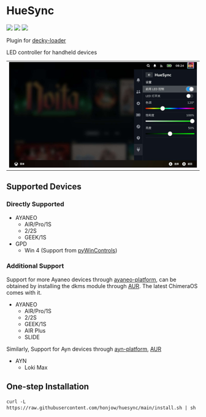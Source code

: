 # HueSync
[![](https://img.shields.io/github/downloads/honjow/HueSync/total.svg)](https://gitHub.com/honjow/HueSync/releases) [![](https://img.shields.io/github/downloads/honjow/HueSync/latest/total)](https://github.com/honjow/HueSync/releases/latest) [![](https://img.shields.io/github/v/release/honjow/HueSync)](https://github.com/honjow/HueSync/releases/latest)

Plugin for [decky-loader](https://github.com/SteamDeckHomebrew/decky-loader)

LED controller for handheld devices

|                           |
| ------------------------- |
| ![](./assets/HueSync.jpg) |

## Supported Devices
### Directly Supported
- AYANEO
  - AIR/Pro/1S
  - 2/2S
  - GEEK/1S
- GPD
  - Win 4 (Support from [pyWinControls](https://github.com/pelrun/pyWinControls))

### Additional Support
Support for more Ayaneo devices through [ayaneo-platform](https://github.com/ShadowBlip/ayaneo-platform), can be obtained by installing the dkms module through [AUR](https://aur.archlinux.org/packages/ayaneo-platform-dkms-git). The latest ChimeraOS comes with it.

- AYANEO
  - AIR/Pro/1S
  - 2/2S
  - GEEK/1S
  - AIR Plus
  - SLIDE

Similarly, Support for Ayn devices through [ayn-platform](https://github.com/ShadowBlip/ayn-platform),  [AUR](https://aur.archlinux.org/packages/ayn-platform-dkms-git)
- AYN
  - Loki Max

## One-step Installation
```
curl -L https://raw.githubusercontent.com/honjow/huesync/main/install.sh | sh
```